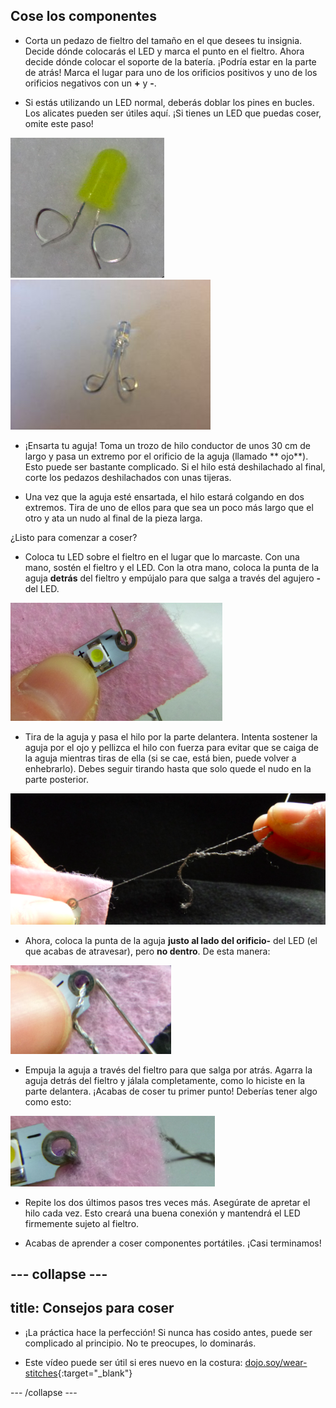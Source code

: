 ## Cose los componentes

+ Corta un pedazo de fieltro del tamaño en el que desees tu insignia. Decide dónde colocarás el LED y marca el punto en el fieltro. Ahora decide dónde colocar el soporte de la batería. ¡Podría estar en la parte de atrás! Marca el lugar para uno de los orificios positivos y uno de los orificios negativos con un **+** y **-**.

+ Si estás utilizando un LED normal, deberás doblar los pines en bucles. Los alicates pueden ser útiles aquí. ¡Si tienes un LED que puedas coser, omite este paso!

![](images/led_loops1.png) 
![](images/LED_loops2.JPG)

+ ¡Ensarta tu aguja! Toma un trozo de hilo conductor de unos 30 cm de largo y pasa un extremo por el orificio de la aguja (llamado ** ojo**). Esto puede ser bastante complicado. Si el hilo está deshilachado al final, corte los pedazos deshilachados con unas tijeras.

+ Una vez que la aguja esté ensartada, el hilo estará colgando en dos extremos. Tira de uno de ellos para que sea un poco más largo que el otro y ata un nudo al final de la pieza larga.

¿Listo para comenzar a coser?

+ Coloca tu LED sobre el fieltro en el lugar que lo marcaste. Con una mano, sostén el fieltro y el LED. Con la otra mano, coloca la punta de la aguja **detrás** del fieltro y empújalo para que salga a través del agujero **-** del LED.

![](images/needle_through_LED.png)

+ Tira de la aguja y pasa el hilo por la parte delantera. Intenta sostener la aguja por el ojo y pellizca el hilo con fuerza para evitar que se caiga de la aguja mientras tiras de ella (si se cae, está bien, puede volver a enhebrarlo). Debes seguir tirando hasta que solo quede el nudo en la parte posterior.

![](images/pull_thread_through.png)

+ Ahora, coloca la punta de la aguja **justo al lado **del orificio**-** del LED (el que acabas de atravesar), pero **no dentro**. De esta manera:

![](images/needle_next_to_LED.png)

+ Empuja la aguja a través del fieltro para que salga por atrás. Agarra la aguja detrás del fieltro y jálala completamente, como lo hiciste en la parte delantera. ¡Acabas de coser tu primer punto! Deberías tener algo como esto:

![](images/first_stitch.png)

+ Repite los dos últimos pasos tres veces más. Asegúrate de apretar el hilo cada vez. Esto creará una buena conexión y mantendrá el LED firmemente sujeto al fieltro.

+ Acabas de aprender a coser componentes portátiles. ¡Casi terminamos!

--- collapse ---
---
title: Consejos para coser
---

+ ¡La práctica hace la perfección! Si nunca has cosido antes, puede ser complicado al principio. No te preocupes, lo dominarás.

+ Este vídeo puede ser útil si eres nuevo en la costura: [dojo.soy/wear-stitches](http://dojo.soy/wear-stitches){:target="_blank"}

--- /collapse ---

